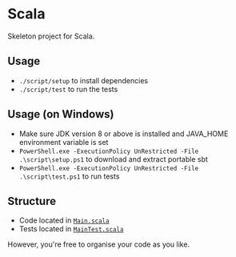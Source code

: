 # Scala

Skeleton project for Scala.

## Usage
- `./script/setup` to install dependencies
- `./script/test` to run the tests

## Usage (on Windows)
- Make sure JDK version 8 or above is installed and JAVA_HOME environment variable is set
- `PowerShell.exe -ExecutionPolicy UnRestricted -File .\script\setup.ps1` to download and extract portable sbt
- `PowerShell.exe -ExecutionPolicy UnRestricted -File .\script\test.ps1` to run tests

## Structure
- Code located in [`Main.scala`](./src/main/scala/gu/com/Main.scala)
- Tests located in [`MainTest.scala`](./src/test/scala/gu/com/MainTest.scala)

However, you're free to organise your code as you like. 
